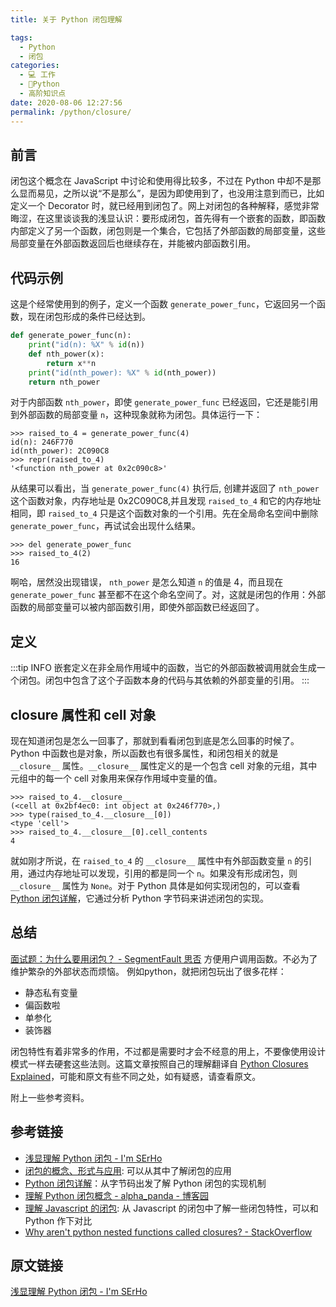 ```yaml
---
title: 关于 Python 闭包理解

tags: 
  - Python
  - 闭包
categories: 
  - 💻 工作
  - 🐍Python
  - 高阶知识点
date: 2020-08-06 12:27:56
permalink: /python/closure/
---
```

## 前言

闭包这个概念在 JavaScript 中讨论和使用得比较多，不过在 Python 中却不是那么显而易见，之所以说“不是那么”，是因为即使用到了，也没用注意到而已，比如定义一个 Decorator 时，就已经用到闭包了。网上对闭包的各种解释，感觉非常晦涩，在这里谈谈我的浅显认识：要形成闭包，首先得有一个嵌套的函数，即函数内部定义了另一个函数，闭包则是一个集合，它包括了外部函数的局部变量，这些局部变量在外部函数返回后也继续存在，并能被内部函数引用。

## 代码示例

这是个经常使用到的例子，定义一个函数 `generate_power_func`，它返回另一个函数，现在闭包形成的条件已经达到。
```python
def generate_power_func(n):
    print("id(n): %X" % id(n))
    def nth_power(x):
        return x**n
    print("id(nth_power): %X" % id(nth_power))
    return nth_power
```

对于内部函数 `nth_power`，即使 `generate_power_func` 已经返回，它还是能引用到外部函数的局部变量 `n`，这种现象就称为闭包。具体运行一下：
```plain
>>> raised_to_4 = generate_power_func(4)
id(n): 246F770
id(nth_power): 2C090C8
>>> repr(raised_to_4)
'<function nth_power at 0x2c090c8>'
```
从结果可以看出，当 `generate_power_func(4)` 执行后, 创建并返回了 `nth_power` 这个函数对象，内存地址是 0x2C090C8,并且发现 `raised_to_4` 和它的内存地址相同，即 `raised_to_4` 只是这个函数对象的一个引用。先在全局命名空间中删除 `generate_power_func`，再试试会出现什么结果。
```plain
>>> del generate_power_func
>>> raised_to_4(2)
16
```
啊哈，居然没出现错误， `nth_power` 是怎么知道 `n` 的值是 4，而且现在 `generate_power_func` 甚至都不在这个命名空间了。对，这就是闭包的作用：外部函数的局部变量可以被内部函数引用，即使外部函数已经返回了。

## 定义

:::tip INFO
嵌套定义在非全局作用域中的函数，当它的外部函数被调用就会生成一个闭包。闭包中包含了这个子函数本身的代码与其依赖的外部变量的引用。
:::

## __closure__ 属性和 cell 对象

现在知道闭包是怎么一回事了，那就到看看闭包到底是怎么回事的时候了。Python 中函数也是对象，所以函数也有很多属性，和闭包相关的就是 `__closure__` 属性。`__closure__` 属性定义的是一个包含 cell 对象的元组，其中元组中的每一个 cell 对象用来保存作用域中变量的值。
```plain
>>> raised_to_4.__closure__
(<cell at 0x2bf4ec0: int object at 0x246f770>,)
>>> type(raised_to_4.__closure__[0])
<type 'cell'>
>>> raised_to_4.__closure__[0].cell_contents
4
```
就如刚才所说，在 `raised_to_4` 的 `__closure__` 属性中有外部函数变量 `n` 的引用，通过内存地址可以发现，引用的都是同一个 `n`。如果没有形成闭包，则 `__closure__` 属性为 `None`。对于 Python 具体是如何实现闭包的，可以查看 [Python 闭包详解](http://www.cnblogs.com/ChrisChen3121/p/3208119.html)，它通过分析 Python 字节码来讲述闭包的实现。

## 总结
[面试题：为什么要用闭包？ - SegmentFault 思否](https://segmentfault.com/q/1010000007578832)
方便用户调用函数。不必为了维护繁杂的外部状态而烦恼。
例如python，就把闭包玩出了很多花样：
- 静态私有变量
- 偏函数啦
- 单参化
- 装饰器

闭包特性有着非常多的作用，不过都是需要时才会不经意的用上，不要像使用设计模式一样去硬套这些法则。这篇文章按照自己的理解翻译自 [Python Closures Explained](http://www.shutupandship.com/2012/01/python-closures-explained.html)，可能和原文有些不同之处，如有疑惑，请查看原文。

附上一些参考资料。

## 参考链接
- [浅显理解 Python 闭包 - I'm SErHo](https://serholiu.com/python-closures)
- [闭包的概念、形式与应用](http://www.ibm.com/developerworks/cn/linux/l-cn-closure/): 可以从其中了解闭包的应用
- [Python 闭包详解](http://www.cnblogs.com/ChrisChen3121/p/3208119.html)：从字节码出发了解 Python 闭包的实现机制
- [理解 Python 闭包概念 - alpha_panda - 博客园](https://www.cnblogs.com/yssjun/p/9887239.html)
- [理解 Javascript 的闭包](http://coolshell.cn/articles/6731.html): 从 Javascript 的闭包中了解一些闭包特性，可以和 Python 作下对比
- [Why aren't python nested functions called closures? - StackOverflow](https://stackoverflow.com/questions/4020419/why-arent-python-nested-functions-called-closures)

## 原文链接

[浅显理解 Python 闭包 - I'm SErHo](https://serholiu.com/python-closures)